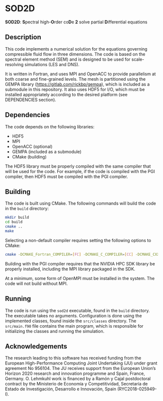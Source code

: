 # SOD2D

**SOD2D**: **S**pectral high-**O**rder co**D**e **2** solve partial **D**ifferential equations

## Description

This code implements a numerical solution for the equations governing compressible fluid flow in three dimensions. The code is based on the spectral element method (SEM) and is designed to be used for scale-resolving simulations (LES and DNS).

It is written in Fortran, and uses MPI and OpenACC to provide parallelism at both coarse and fine-grained levels. The mesh is partitioned using the GEMPA library (https://gitlab.com/rickbp/gempa), which is included as a submodule in this repository. It also uses HDF5 for I/O, which must be installed appropriately according to the desired platform (see DEPENDENCIES section).

## Dependencies

The code depends on the following libraries:

* HDF5
* MPI
* OpenACC (optional)
* GEMPA (included as a submodule)
* CMake (building)

The HDF5 library must be properly compiled with the same compiler that will be used for the code. For example, if the code is compiled with the PGI compiler, then HDF5 must be compiled with the PGI compiler.

## Building

The code is built using CMake. The following commands will build the code in the `build` directory:

```bash
mkdir build
cd build
cmake ..
make
```

Selecting a non-default compiler requires setting the following options to CMake:

```bash
cmake -DCMAKE_Fortran_COMPILER=[FC] -DCMAKE_C_COMPILER=[CC] -DCMAKE_CXX_COMPILER=[CXX] ..
```

Building with the PGI compiler requires that the NVIDIA HPC SDK library be properly installed, including the MPI library packaged in the SDK.

At a minimum, some form of OpenMPI must be installed in the system. The code will not build without MPI.

## Running

The code is run using the `sod2d` executable, found in the `build` directory. The executable takes no arguments. Configuration is done using the implemented classes, found inside the `src/classes` directory. The `src/main.f90` file contains the main program, which is responsible for initializing the classes and running the simulation.

## Acknowledgements

The research leading to this software has received funding from the European High-Performance Computing Joint Undertaking (JU) under grant agreement No 956104. The JU receives support from the European Union’s Horizon 2020 research and innovation programme and Spain, France, Germany.
O. Lehmkuhl work is financed by a Ramón y Cajal postdoctoral contract by the Ministerio de Economía y Competitividad, Secretaría de Estado de Investigación, Desarrollo e Innovación, Spain (RYC2018-025949-I).


